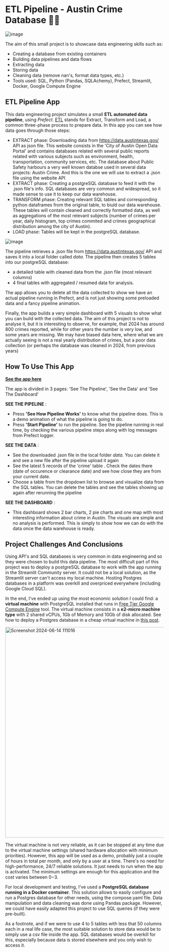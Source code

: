 # ETL Pipeline - Austin Crime Database 👮‍♂️

![image](https://github.com/sofiammatias/etl-pipeline-austin-crime/assets/114782592/867916a3-37a4-4884-b9a3-899b37699b86)

The aim of this small project is to showcase data engineering skills such as:

- Creating a database from existing containers
- Building data pipelines and data flows
- Extracting data
- Storing data
- Cleaning data (remove nan's, format data types, etc.)
- Tools used: SQL, Python (Pandas, SQLAchemy), Prefect, Streamlit, Docker, Google Compute Engine

## ETL Pipeline App

This data engineering project simulates a small **ETL automated data pipeline**, using *Prefect*. [ETL](https://en.wikipedia.org/wiki/Extract,_transform,_load) stands for Extract, Transform and Load, a common three-phase process to prepare data. In this app you can see how data goes through those steps:

- EXTRACT phase: Downloading data from https://data.austintexas.gov/ API as json file. This website consists in the 'City of Austin Open Data Portal' and contains databases related with several public reports related with various subjects such as environment, health, transportation, community services, etc. The database about Public Safety harbours a very well known databse used in several data projects: Austin Crime. And this is the one we will use to extract a .json file using the website API
 - EXTRACT phase: Creating a postgreSQL database to feed it with the .json file's info. SQL databases are very common and widespread, so it made sense to use it to keep our data warehouse.
 - TRANSFORM phase: Creating relevant SQL tables and corresponding python dataframes from the original table, to biuld our data warehouse. These tables will contain cleaned and correctly formatted data, as well as aggregations of the most relevant subjects (number of crimes per year, daily histogram, top crimes commited and crimes geographical distribution among the city of Austin). 
 - LOAD phase: Tables will be kept in the postgreSQL database.

![image](https://github.com/sofiammatias/etl-pipeline-austin-crime/assets/114782592/b348c309-1fd3-4933-9562-09c802125a55)


The pipeline retrieves a .json file from https://data.austintexas.gov/ API and saves it into a local folder called *data*. The pipeline then creates 5 tables into our postgreSQL database: 
- a detailed table with cleaned data from the .json file (most relevant columns)
- 4 final tables with aggregated / resumed data for analysis. 

The app allows you to delete all the data collected to show we have an actual pipeline running in Prefect, and is not just showing some preloaded data and a fancy pipeline animation. 

Finally, the app builds a very simple dashboard with 5 visuals to show what you can build with the collected data. The aim of this project is not to analyse it, but it is interesting to observe, for example, that 2024 has around 800 crimes reported, while for other years the number is very low, and some years are missing. We may have biased data here, where what we are actually seeing is not a real yearly distribution of crimes, but a poor data collection (or perhaps the database was cleaned in 2024, from previous years)

## How To Use This App

[**See the app here**](https://etl-pipeline-austin-crime.streamlit.app/)

The app is divided in 3 pages: 'See The Pipeline', 'See the Data' and 'See The Dashboard'

**SEE THE PIPELINE** :
- Press **'See How Pipeline Works'** to know what the pipeline does. This is a demo animation of what the pipeline is going to do. 
- Press **'Start Pipeline'** to run the pipeline. See the pipeline running in real time, by checking the various pipeline steps along with log messages from Prefect logger.

**SEE THE DATA** :
- See the downloaded .json file in the local folder *data*. You can delete it and see a new file after the pipeline upload it again
- See the latest 5 records of the 'crime' table . Check the dates there (date of occurence or clearance date) and see how close they are from your current date.
- Choose a table from the dropdown list to browse and visualize data from the SQL tables. You can delete the tables and see the tables showing up again after rerunning the pipeline

**SEE THE DASHBOARD** :
- This dashboard shows 2 bar charts, 2 pie charts and one map with most interesting information about crime in Austin. The visuals are simple and no analysis is performed. This is simply to show how we can do with the data once the data warehouse is ready.

## Project Challenges And Conclusions

Using API's and SQL databases is very common in data engineering and so they were chosen to build this data pipeline. The most difficult part of this project was to deploy a postgreSQL database to work with the app running in the Streamlit Community server. It could not be a local solution, as the Streamlit server can't access my local machine. Hosting Postgres databases in a platform was overkill and overpriced everywhere (including Google Cloud SQL). 

In the end, I've ended up using the most economic solution I could find: a **virtual machine** with PostgreSQL installed that runs in [Free Tier Google Compute Engine](https://cloud.google.com/free/docs/free-cloud-features#compute) tool. The virtual machine consists in a **e2-micro machine type** with 2 shared vCPUs, 1Gb of Memory and 10Gb of disk allocated. See how to deploy a Postgres database in a cheap virtual machine in [this post](https://joncloudgeek.com/blog/deploy-postgres-container-to-compute-engine/). 

<img width="665" alt="Screenshot 2024-06-14 111016" src="https://github.com/sofiammatias/etl-pipeline-austin-crime/assets/114782592/a50195c0-1ad3-48f8-bf13-fe48f3d42e6d">


The virtual machine is not very reliable, as it can be stopped at any time due to the virtual machine settings (shared hardware allocation with minimum priorities). However, this app will be used as a demo, probably just a couple of hours in total per month, and only by a user at a time. There's no need for high-performance, 24/7 reliable solutions. It just needs to run when the app is activated. The minimum settings are enough for this application and the cost varies between 0$-3$.

For local development and testing, I've used a **PostgreSQL database running in a Docker container**. This solution allows to easily configure and run a Postgres database for other needs, using the compose.yaml file. Data manipulation and data cleaning was done using Pandas package. However, we could have easily adapted this project to use SQL queries (if they were pre-built).

As a footnote, and if we were to use 4 to 5 tables with less that 50 columns each in a real life case, the most suitable solution to store data would be to simply use a csv file inside the app. SQL databases would be overkill for this, especially because data is stored elsewhere and you only wish to access it.


